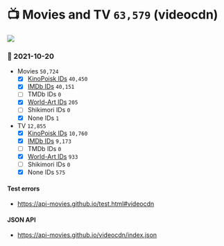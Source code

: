 # :tv: Movies and TV `63,579` (videocdn)

<a href="https://API-Movies.github.io"><img src="https://API-Movies.github.io/banner.png?cache"></a>

### :date: 2021-10-20
- Movies `50,724`
  - [x] <a href="https://API-Movies.github.io/videocdn/movie_kinopoisk_ids.json">KinoPoisk IDs</a> `40,450`
  - [x] <a href="https://API-Movies.github.io/videocdn/movie_imdb_ids.json">IMDb IDs</a> `40,151`
  - [ ] TMDb IDs `0`
  - [x] <a href="https://API-Movies.github.io/videocdn/movie_world_art_ids.json">World-Art IDs</a> `205`
  - [ ] Shikimori IDs `0`
  - [x] None IDs `1`
- TV `12,855`
  - [x] <a href="https://API-Movies.github.io/videocdn/tv_kinopoisk_ids.json">KinoPoisk IDs</a> `10,760`
  - [x] <a href="https://API-Movies.github.io/videocdn/tv_imdb_ids.json">IMDb IDs</a> `9,173`
  - [ ] TMDb IDs `0`
  - [x] <a href="https://API-Movies.github.io/videocdn/tv_world_art_ids.json">World-Art IDs</a> `933`
  - [ ] Shikimori IDs `0`
  - [x] None IDs `575`
#### Test errors
- <a href='https://api-movies.github.io/test.html#videocdn'>https://api-movies.github.io/test.html#videocdn</a>
#### JSON API
- <a href='https://api-movies.github.io/videocdn/index.json'>https://api-movies.github.io/videocdn/index.json</a>
